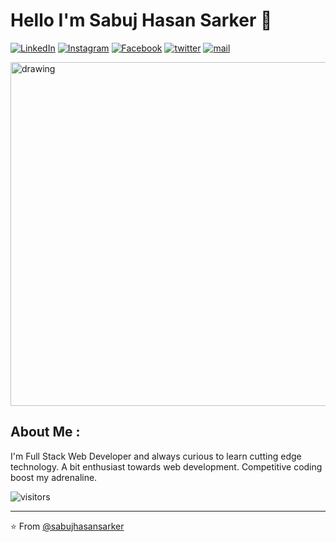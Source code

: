 # Hello I'm Sabuj Hasan Sarker 👋

<a href="https://www.linkedin.com/in/sabujhasansarker" target="_blank"
        ><img
          src="https://img.shields.io/badge/@sabujhasansarker-%230077B5.svg?&style=flat-square&logo=linkedin&logoColor=white"
          alt="LinkedIn"
      /></a>
      <a href="https://www.instagram.com/sabujhasansarker" target="_blank"
        ><img
          src="https://img.shields.io/badge/@sabujhasansarker-%23E4405F.svg?&style=flat-square&logo=instagram&logoColor=white"
          alt="Instagram"
      /></a>
      <a href="https://www.facebook.com/sabujhasansarkr" target="_blank"
        ><img
          src="https://img.shields.io/badge/@sabujhasansarkr-%231877F2.svg?&style=flat-square&logo=facebook&logoColor=white"
          alt="Facebook"
      /></a>
      <a href="https://twitter.com/sabujhasansarkr" target="_blank"
        ><img
          src="https://img.shields.io/badge/@sabujhasansarkr-%231DA1F2.svg?&style=flat-square&logo=twitter&logoColor=white"
          alt="twitter"
      /></a>
      <a href="mailto:sabujhasansarker@gmail.com">
        <img
          src="https://img.shields.io/badge/sabujhasansarker@gmail.com-%23C14438.svg?&style=flat-square&logo=gmail&logoColor=white"
          alt="mail"
        />
      </a>
      <br>
      
      
<img src="https://i.ibb.co/LZkH46Y/carbon.png" alt="drawing"  height="550" />
<br>

## About Me :
I'm Full Stack Web Developer and always curious to learn cutting edge technology. A bit enthusiast towards web development. Competitive coding boost my adrenaline. <br>

![visitors](https://visitor-badge.glitch.me/badge?page_id=sabujhasansarker) <br>



---

⭐️ From [@sabujhasansarker](https://github.com/sabujhasansarker)



<!-- TO make screenshot of your code, copy below link:  
https://carbon.now.sh/ -->



<!--
**sabujhasansarker/sabujhasansarker** is a ✨ _special_ ✨ repository because its `README.md` (this file) appears on your GitHub profile.

Here are some ideas to get you started:

- 🔭 I’m currently working on ...
- 🌱 I’m currently learning ...
- 👯 I’m looking to collaborate on ...
- 🤔 I’m looking for help with ...
- 💬 Ask me about ...
- 📫 How to reach me: ...
- 😄 Pronouns: ...
- ⚡ Fun fact: ...
-->
